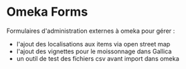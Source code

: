 # Omeka Forms
Formulaires d'administration externes à omeka pour gérer :
- l'ajout des localisations aux items via open street map
- l'ajout des vignettes pour le moissonnage dans Gallica
- un outil de test des fichiers csv avant import dans omeka
